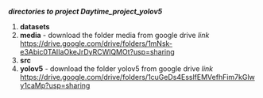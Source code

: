 _**directories to project Daytime_project_yolov5**_

1. **datasets**
2. **media** - download the folder media from google drive
_link_
https://drive.google.com/drive/folders/1mNsk-e3Abic0TAIIaOkeJrDyRCWlQMOt?usp=sharing
3. **src**
4. **yolov5** - download the folder yolov5 from google drive
_link_
https://drive.google.com/drive/folders/1cuGeDs4EsslfEMVefhFim7kGlwy1caMp?usp=sharing
